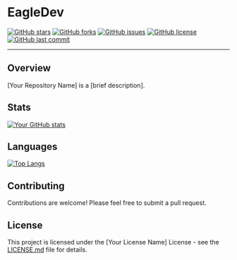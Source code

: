 # EagleDev

[![GitHub stars](https://img.shields.io/github/stars/CodyShep/your_repository.svg)](https://github.com/CodyShep/your_repository/stargazers)
[![GitHub forks](https://img.shields.io/github/forks/CodyShep/your_repository.svg)](https://github.com/your_username/your_repository/network)
[![GitHub issues](https://img.shields.io/github/issues/CodyShep/your_repository.svg)](https://github.com/CodyShep/your_repository/issues)
[![GitHub license](https://img.shields.io/github/license/CodyShep/your_repository.svg)](https://github.com/CodyShep/your_repository/blob/master/LICENSE)
[![GitHub last commit](https://img.shields.io/github/last-commit/CodyShep/your_repository.svg)](https://github.com/CodyShep/your_repository/commits/master)

---

## Overview

[Your Repository Name] is a [brief description].

## Stats

[![Your GitHub stats](https://github-readme-stats.vercel.app/api?username=CodyShep&show_icons=true&theme=dark)](https://github.com/your_username)

## Languages

[![Top Langs](https://github-readme-stats.vercel.app/api/top-langs/?username=CodyShep&layout=compact&theme=dark)](https://github.com/your_username)

## Contributing

Contributions are welcome! Please feel free to submit a pull request.

## License

This project is licensed under the [Your License Name] License - see the [LICENSE.md](LICENSE.md) file for details.

